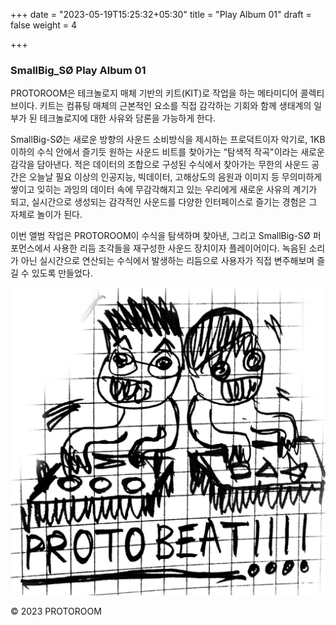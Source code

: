 +++
date = "2023-05-19T15:25:32+05:30"
title = "Play Album 01"
draft = false
weight = 4

+++

### SmallBig_SØ Play Album 01

PROTOROOM은 테크놀로지 매체 기반의 키트(KIT)로 작업을 하는 메타미디어 콜렉티브이다. 키트는 컴퓨팅 매체의 근본적인 요소를 직접 감각하는 기회와 함께 생태계의 일부가 된 테크놀로지에 대한 사유와 담론을 가능하게 한다.

SmallBig-SØ는 새로운 방향의 사운드 소비방식을 제시하는 프로덕트이자 악기로, 1KB 이하의 수식 안에서 즐기듯 원하는 사운드 비트를 찾아가는 “탐색적 작곡"이라는 새로운 감각을 담아낸다. 적은 데이터의 조합으로 구성된 수식에서 찾아가는 무한의 사운드 공간은 오늘날 필요 이상의 인공지능, 빅데이터, 고해상도의 음원과 이미지 등 무의미하게 쌓이고 잊히는 과잉의 데이터 속에 무감각해지고 있는 우리에게 새로운 사유의 계기가 되고, 실시간으로 생성되는 감각적인 사운드를 다양한 인터페이스로 즐기는 경험은 그 자체로 놀이가 된다.

이번 앨범 작업은 PROTOROOM이 수식을 탐색하며 찾아낸, 그리고 SmallBig-SØ 퍼포먼스에서 사용한 리듬 조각들을 재구성한 사운드 장치이자 플레이어이다. 녹음된 소리가 아닌 실시간으로 연산되는 수식에서 발생하는 리듬으로 사용자가 직접 변주해보며 즐길 수 있도록 만들었다.

![First Sketch](./2019-09-11BTBT.jpg)



© 2023 PROTOROOM
